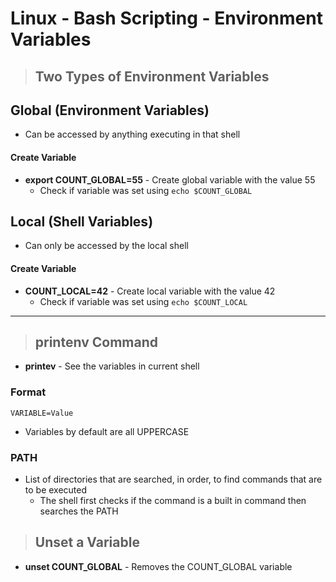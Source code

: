 # Linux - Bash Scripting - Environment Variables

> ## **Two Types of Environment Variables**

## **Global (Environment Variables)**

- Can be accessed by anything executing in that shell

#### **Create Variable**

- **export COUNT_GLOBAL=55** - Create global variable with the value 55
    - Check if variable was set using `echo $COUNT_GLOBAL`

## **Local (Shell Variables)**

- Can only be accessed by the local shell

#### **Create Variable**

- **COUNT_LOCAL=42** - Create local variable with the value 42
    - Check if variable was set using `echo $COUNT_LOCAL`

---

> ## **printenv Command**

- **printev** - See the variables in current shell

### **Format**

`VARIABLE=Value`
- Variables by default are all UPPERCASE

### **PATH**

- List of directories that are searched, in order, to find commands that are to be executed
    - The shell first checks if the command is a built in command then searches the PATH

> ## **Unset a Variable**

- **unset COUNT_GLOBAL** - Removes the COUNT_GLOBAL variable